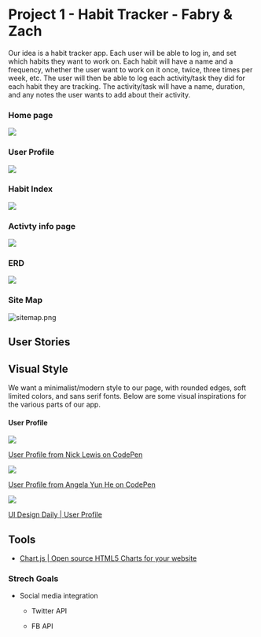 # Project 1 - Habit Tracker - Fabry & Zach

Our idea is a habit tracker app. Each user will be able to log in, and set which habits they want to work on. Each habit will have a name and a frequency, whether the user want to work on it once, twice, three times per week, etc. The user will then be able to log each activity/task they did for each habit they are tracking. The activity/task will have a name, duration, and any notes the user wants to add about their activity. 

### Home page

![](./images/home.png)

### User Profile

![](./images/profile.png)

### Habit Index

![](./images/habitIndex.png)

### Activty info page

![](./images/activityShow.png)

### ERD

![](./images/erd.png)

### Site Map

![sitemap.png](./images/sitemap.png)

## User Stories

## Visual Style

We want a minimalist/modern style to our page, with rounded edges, soft limited colors, and sans serif fonts. Below are some visual inspirations for the various parts of our app. 

#### User Profile

![](./images/insp1.png)

[User Profile from Nick Lewis on CodePen](https://codepen.io/nickylew/pen/QpaYLX)

![](./images/insp2.png)

[User Profile from Angela Yun He on CodePen](https://codepen.io/zephyo/pen/maregg)

![](./images/insp3.png)

[UI Design Daily | User Profile](https://uidesigndaily.com/posts/photoshop-user-profile-gallery-day-6)



## Tools

- [Chart.js | Open source HTML5 Charts for your website](https://www.chartjs.org/)
  
  

### Strech Goals

- Social media integration 
  
  - Twitter API 
  
  - FB API 
